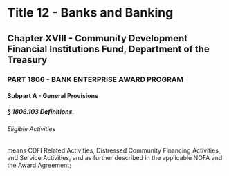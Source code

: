 
# Title 12 - Banks and Banking
## Chapter XVIII - Community Development Financial Institutions Fund, Department of the Treasury
### PART 1806 - BANK ENTERPRISE AWARD PROGRAM
#### Subpart A - General Provisions
##### § 1806.103 Definitions.
###### Eligible Activities

means CDFI Related Activities, Distressed Community Financing Activities, and Service Activities, and as further described in the applicable NOFA and the Award Agreement;
